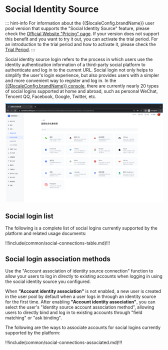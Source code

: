 # Social Identity Source

<LastUpdated/>

::: hint-info
For information about the {{$localeConfig.brandName}} user pool version that supports the "Social Identity Source" feature, please check the [Official Website "Pricing" page](https://www.genauth.ai/pricing). If your version does not support this benefit and you want to try it out, you can activate the trial period. For an introduction to the trial period and how to activate it, please check the [Trial Period](/guides/basics/trial/README.md).
:::

Social identity source login refers to the process in which users use the identity authentication information of a third-party social platform to authenticate and log in to the current URL. Social login not only helps to simplify the user's login experience, but also provides users with a simpler and more convenient way to register and log in. In the [{{$localeConfig.brandName}} console](https://www.genauth.ai/), there are currently nearly 20 types of social logins supported at home and abroad, such as personal WeChat, Tencent QQ, Facebook, Google, Twitter, etc.

![](./images/add_social.png)

## Social login list

The following is a complete list of social logins currently supported by the platform and related usage documents:

!!!include(common/social-connections-table.md)!!!

## Social login association methods

Use the "Account association of identity source connection" function to allow your users to log in directly to existing accounts when logging in using the social identity source you configured.

When **"Account identity association"** is not enabled, a new user is created in the user pool by default when a user logs in through an identity source for the first time. After enabling **"Account identity association"**, you can select the user's "Identity source account association method", allowing users to directly bind and log in to existing accounts through "field matching" or "ask binding".

The following are the ways to associate accounts for social logins currently supported by the platform:

!!!include(common/social-connections-associated.md)!!!
